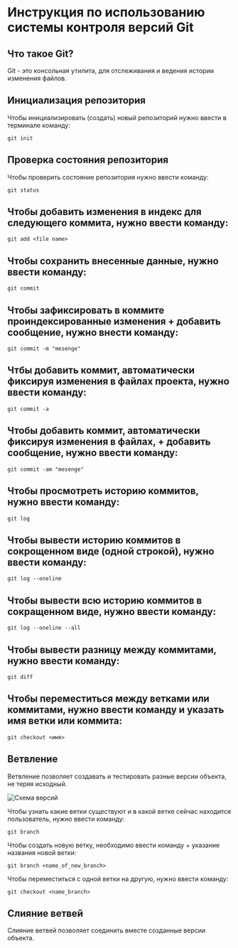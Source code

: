 # **Инструкция по использованию системы контроля версий Git**

## Что такое Git?

Git - это консольная утилита, для отслеживания и ведения истории изменения файлов.

## Инициализация репозитория 

Чтобы инициализировать (создать) новый репозиторий нужно ввести в терминале команду:

    git init
## Проверка состояния репозитория

Чтобы проверить состояние репозитория нужно ввести команду:

    git status

  ## Чтобы добавить изменения в индекс для следующего коммита, нужно ввести команду:

    git add <file name>    
    
## Чтобы сохранить внесенные данные, нужно ввести команду:

    git commit

## Чтобы зафиксировать в коммите проиндексированные изменения + добавить сообщение, нужно внести команду:

    git commit -m "mesenge"

## Чтбы добавить коммит, автоматически фиксируя изменения в файлах проекта, нужно ввести команду:

    git commit -a

 ## Чтобы добавить коммит, автоматически фиксируя изменения в файлах, + добавить сообщение, нужно ввести команду:

    git commit -am "mesenge"

## Чтобы просмотреть историю коммитов, нужно ввести команду:

    git log  
    
## Чтобы вывести историю коммитов в сокрощенном виде (одной строкой), нужно ввести команду:

    git log --oneline

## Чтобы вывести всю историю коммитов в сокращенном виде, нужно ввести команду:

    git log --oneline --all

## Чтобы вывести разницу между коммитами, нужно ввести команду:

    git diff

## Чтобы переместиться между ветками или коммитами, нужно ввести команду и указать имя ветки или коммита:

    git checkout <имя>

## Ветвление

Ветвление позволяет создавать и тестировать разные версии объекта, не теряя исходный. 

![Схема версий](slide.jpg)

Чтобы узнать какие ветки существуют и в какой ветке сейчас находится пользователь, нужно ввести команду:

    git branch

Чтобы создать новую ветку, необходимо ввести команду + указание названия новой ветки:

    git branch <name_of_new_branch>

Чтобы переместиться с одной ветки на другую, нужно ввести команду:

    git checkout <name_branch>
    
## Cлияние ветвей

Слияние ветвей позволяет соединить вместе созданные версии объекта.
